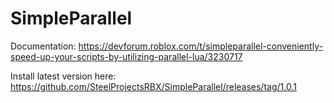 # SimpleParallel

Documentation: https://devforum.roblox.com/t/simpleparallel-conveniently-speed-up-your-scripts-by-utilizing-parallel-lua/3230717

Install latest version here: https://github.com/SteelProjectsRBX/SimpleParallel/releases/tag/1.0.1
